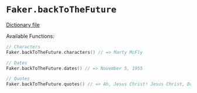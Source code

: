 # `Faker.backToTheFuture`

[Dictionary file](../src/main/resources/locales/en/back_to_the_future.yml)

Available Functions:  
```kotlin
// Characters
Faker.backToTheFuture.characters() // => Marty McFly

// Dates
Faker.backToTheFuture.dates() // => November 5, 1955

// Quotes
Faker.backToTheFuture.quotes() // => Ah, Jesus Christ! Jesus Christ, Doc, you disintegrated Einstein!

```
